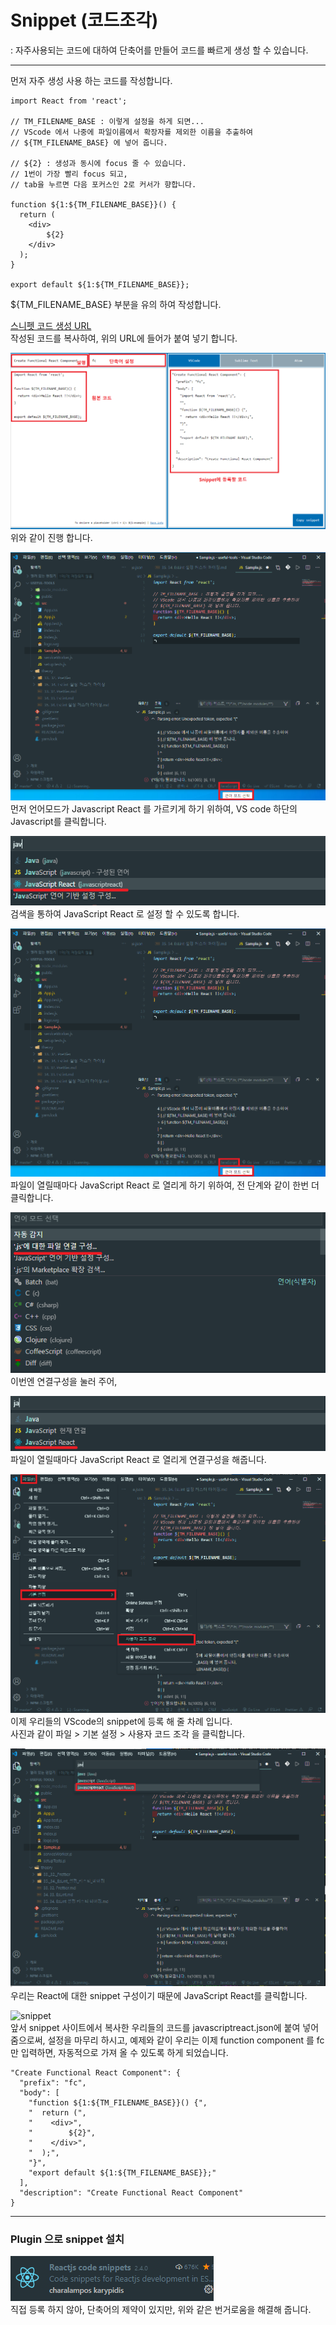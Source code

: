# Snippet (코드조각)

: 자주사용되는 코드에 대하여 단축어를 만들어 코드를 빠르게 생성 할 수 있습니다.

---

먼저 자주 생성 사용 하는 코드를 작성합니다.

```
import React from 'react';

// TM_FILENAME_BASE : 이렇게 설정을 하게 되면...
// VScode 에서 나중에 파일이름에서 확장자를 제외한 이름을 추출하여
// ${TM_FILENAME_BASE} 에 넣어 줍니다.

// ${2} : 생성과 동시에 focus 줄 수 있습니다.
// 1번이 가장 빨리 focus 되고,
// tab을 누르면 다음 포커스인 2로 커서가 향합니다.

function ${1:${TM_FILENAME_BASE}}() {
  return (
    <div>
        ${2}
    </div>
  );
}

export default ${1:${TM_FILENAME_BASE}};
```

\${TM_FILENAME_BASE} 부분을 유의 하여 작성합니다.

[스니펫 코드 생성 URL](https://snippet-generator.app/)  
작성된 코드를 복사하여, 위의 URL에 들어가 붙여 넣기 합니다.

![snippet](./image/snippet1.png)  
위와 같이 진행 합니다.

![snippet](./image/snippet2.png)  
먼저 언어모드가 Javascript React 를 가르키게 하기 위하여,
VS code 하단의 Javascript를 클릭합니다.

![snippet](./image/snippet3.png)  
검색을 통하여 JavaScript React 로 설정 할 수 있도록 합니다.

![snippet](./image/snippet2.png)  
파일이 열릴때마다 JavaScript React 로 열리게 하기 위하여, 전 단계와 같이 한번 더 클릭합니다.

![snippet](./image/snippet4.png)  
이번엔 연결구성을 눌러 주어,

![snippet](./image/snippet5.png)  
파일이 열릴때마다 JavaScript React 로 열리게 연결구성을 해줍니다.

![snippet](./image/snippet6.png)  
이제 우리들의 VScode의 snippet에 등록 해 줄 차례 입니다.  
사진과 같이 파일 > 기본 설정 > 사용자 코드 조각 을 클릭합니다.

![snippet](./image/snippet7.png)  
우리는 React에 대한 snippet 구성이기 때문에 JavaScript React를 클릭합니다.

![snippet](./36._35._Snippet_사용하기/snippet8.png)  
앞서 snippet 사이트에서 복사한 우리들의 코드를 javascriptreact.json에 붙여 넣어 줌으로써, 설정을 마무리 하시고,
예제와 같이 우리는 이제 function component 를 fc만 입력하면, 자동적으로 가져 올 수 있도록 하게 되었습니다.

```
"Create Functional React Component": {
  "prefix": "fc",
  "body": [
    "function ${1:${TM_FILENAME_BASE}}() {",
    "  return (",
    "    <div>",
    "        ${2}",
    "    </div>",
    "  );",
    "}",
    "export default ${1:${TM_FILENAME_BASE}};"
  ],
  "description": "Create Functional React Component"
}
```

---

### Plugin 으로 snippet 설치

![snippet](./image/snippet9.png)  
직접 등록 하지 않아, 단축어의 제약이 있지만, 위와 같은 번거로움을 해결해 줍니다.
